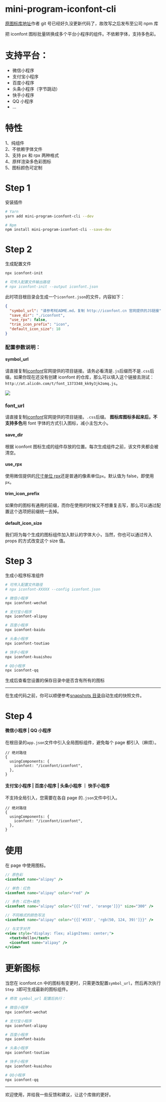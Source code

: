 # mini-program-iconfont-cli

[原图标库地址](https://github.com/iconfont-cli/mini-program-iconfont-cli)作者 git 号已经好久没更新代码了，故改写之后发布至公司 npm 库

把 iconfont 图标批量转换成多个平台小程序的组件。不依赖字体，支持多色彩。

# 支持平台：

- 微信小程序
- 支付宝小程序
- 百度小程序
- 头条小程序（字节跳动）
- 快手小程序
- QQ 小程序
- ...

# 特性

1、纯组件
<br>
2、不依赖字体文件
<br>
3、支持 px 和 rpx 两种格式
<br>
4、原样渲染多色彩图标
<br>
5、图标颜色可定制

# Step 1

安装插件

```bash
# Yarn
yarn add mini-program-iconfont-cli --dev

# Npm
npm install mini-program-iconfont-cli --save-dev
```

# Step 2

生成配置文件

```bash
npx iconfont-init

# 可传入配置文件输出路径
# npx iconfont-init --output iconfont.json
```

此时项目根目录会生成一个`iconfont.json`的文件，内容如下：

```json
{
  "symbol_url": "请参考README.md，复制 http://iconfont.cn 官网提供的JS链接",
  "save_dir": "./iconfont",
  "use_rpx": false,
  "trim_icon_prefix": "icon",
  "default_icon_size": 18
}
```

### 配置参数说明：

#### symbol_url

请直接复制[iconfont](http://iconfont.cn)官网提供的项目链接。请务必看清是`.js`后缀而不是`.css`后缀。如果你现在还没有创建 iconfont 的仓库，那么可以填入这个链接去测试：`http://at.alicdn.com/t/font_1373348_kk9y3jk2omq.js`。

![](https://github.com/fwh1990/mini-program-iconfont-cli/blob/master/images/symbol-url.png?raw=true)

### font_url

请直接复制[iconfont](http://iconfont.cn)官网提供的项目链接。`.css`后缀。 **图标库图标多起来后，不支持多色**用 font 字体的方式引入图标，减小主包大小。

#### save_dir

根据 iconfont 图标生成的组件存放的位置。每次生成组件之前，该文件夹都会被清空。

#### use_rpx

使用微信提供的[尺寸单位 rpx](https://developers.weixin.qq.com/miniprogram/dev/framework/view/wxss.html#%E5%B0%BA%E5%AF%B8%E5%8D%95%E4%BD%8D)还是普通的像素单位`px`。默认值为 false，即使用`px`。

#### trim_icon_prefix

如果你的图标有通用的前缀，而你在使用的时候又不想重复去写，那么可以通过配置这个选项把前缀统一去掉。

#### default_icon_size

我们将为每个生成的图标组件加入默认的字体大小，当然，你也可以通过传入 props 的方式改变这个 size 值。

# Step 3

生成小程序标准组件

```bash
# 可传入配置文件路径
# npx iconfont-XXXXX --config iconfont.json

# 微信小程序
npx iconfont-wechat

# 支付宝小程序
npx iconfont-alipay

# 百度小程序
npx iconfont-baidu

# 头条小程序
npx iconfont-toutiao

# 快手小程序
npx iconfont-kuaishou

# QQ小程序
npx iconfont-qq
```

生成后查看您设置的保存目录中是否含有所有的图标

---

在生成代码之前，你可以顺便参考[snapshots 目录](https://github.com/iconfont-cli/mini-program-iconfont-cli/tree/master/snapshots)自动生成的快照文件。

# Step 4

#### 微信小程序 | QQ 小程序

在根目录的`app.json`文件中引入全局图标组件，避免每个 page 都引入（麻烦）。

```json5
// 绝对路径
{
  usingComponents: {
    iconfont: "/iconfont/iconfont",
  },
}
```

#### 支付宝小程序 | 百度小程序 | 头条小程序 ｜ 快手小程序

不支持全局引入，您需要在各自 page 的`.json`文件中引入。

```json5
// 绝对路径
{
  usingComponents: {
    iconfont: "/iconfont/iconfont",
  },
}
```

# 使用

在 page 中使用图标。

```jsx harmony
// 原色彩
<iconfont name="alipay" />

// 单色：红色
<iconfont name="alipay" color="red" />

// 多色：红色+橘色
<iconfont name="alipay" color="{{['red', 'orange']}}" size="300" />

// 不同格式的颜色写法
<iconfont name="alipay" color="{{['#333', 'rgb(50, 124, 39)']}}" />

// 与文字对齐
<view style="display: flex; alignItems: center;">
  <text>Hello</text>
  <iconfont name="alipay" />
</view>
```

# 更新图标

当您在 iconfont.cn 中的图标有变更时，只需更改配置`symbol_url`，然后再次执行`Step 3`即可生成最新的图标组件。

```bash
# 修改 symbol_url 配置后执行：

# 微信小程序
npx iconfont-wechat

# 支付宝小程序
npx iconfont-alipay

# 百度小程序
npx iconfont-baidu

# 头条小程序
npx iconfont-toutiao

# 快手小程序
npx iconfont-kuaishou

# QQ小程序
npx iconfont-qq
```

---

欢迎使用，并给我一些反馈和建议，让这个库做的更好。
